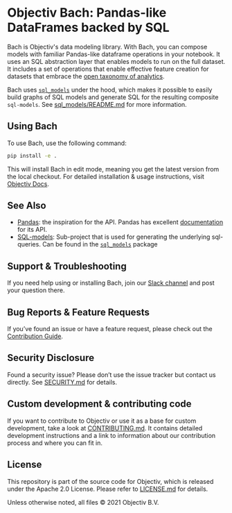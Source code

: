 # Objectiv Bach: Pandas-like DataFrames backed by SQL

Bach is Objectiv's data modeling library. With Bach, you can compose models with familiar Pandas-like dataframe operations in your notebook. It uses an SQL abstraction layer that enables models to run on the full dataset. It includes a set of operations that enable effective feature creation for datasets that embrace the [open taxonomy of analytics](/schema/README.md).

Bach uses [`sql_models`](./sql_models/) under the hood, which makes it possible to easily build graphs of SQL models and generate SQL for the resulting composite `sql-models`. See [sql_models/README.md](./sql_models/README.md) for more information.

## Using Bach
To use Bach, use the following command:
```bash
pip install -e .
```
This will install Bach in edit mode, meaning you get the latest version from the local checkout.
For detailed installation & usage instructions, visit [Objectiv Docs](https://www.objectiv.io/docs).


## See Also
* [Pandas](https://github.com/pandas-dev/pandas): the inspiration for the API.
   Pandas has excellent [documentation](https://pandas.pydata.org/docs/) for its API.
* [SQL-models](./sql_models/): Sub-project that is used for generating the underlying sql-queries. Can be 
  found in the [`sql_models`](./sql_models/) package

## Support & Troubleshooting
If you need help using or installing Bach, join our [Slack channel](https://join.slack.com/t/objectiv-io/shared_invite/zt-u6xma89w-DLDvOB7pQer5QUs5B_~5pg) and post your question there. 

## Bug Reports & Feature Requests
If you’ve found an issue or have a feature request, please check out the [Contribution Guide](https://objectiv.io/docs/home/the-project/contribute/).

## Security Disclosure
Found a security issue? Please don’t use the issue tracker but contact us directly. See [SECURITY.md](../SECURITY.md) for details.

## Custom development & contributing code
If you want to contribute to Objectiv or use it as a base for custom development, take a look at [CONTRIBUTING.md](CONTRIBUTING.md). It contains detailed development instructions and a link to information about our contribution process and where you can fit in.

## License
This repository is part of the source code for Objectiv, which is released under the Apache 2.0 License. Please refer to [LICENSE.md](../LICENSE.md) for details.

Unless otherwise noted, all files © 2021 Objectiv B.V.
